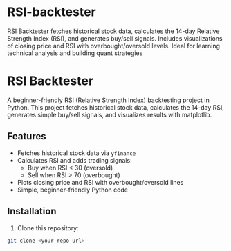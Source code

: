 # RSI-backtester
RSI Backtester fetches historical stock data, calculates the 14-day Relative Strength Index (RSI), and generates buy/sell signals. Includes visualizations of closing price and RSI with overbought/oversold levels. Ideal for learning technical analysis and building quant strategies

# RSI Backtester

A beginner-friendly RSI (Relative Strength Index) backtesting project in Python. This project fetches historical stock data, calculates the 14-day RSI, generates simple buy/sell signals, and visualizes results with matplotlib.

## Features
- Fetches historical stock data via `yfinance`
- Calculates RSI and adds trading signals:
  - Buy when RSI < 30 (oversold)
  - Sell when RSI > 70 (overbought)
- Plots closing price and RSI with overbought/oversold lines
- Simple, beginner-friendly Python code

## Installation
1. Clone this repository:
```bash
git clone <your-repo-url>

